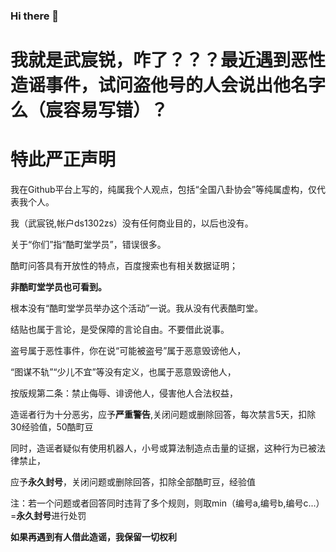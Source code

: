 ### Hi there 👋

<!--
**ds1302zs/ds1302zs** is a ✨ _special_ ✨ repository because its `README.md` (this file) appears on your GitHub profile.

Here are some ideas to get you started:

- 🔭 I’m currently working on ...
- 🌱 I’m currently learning ...
- 👯 I’m looking to collaborate on ...
- 🤔 I’m looking for help with ...
- 💬 Ask me about ...
- 📫 How to reach me: ...
- 😄 Pronouns: ...
- ⚡ Fun fact: ...
-->



# 我就是武宸锐，咋了？？？最近遇到恶性造谣事件，试问盗他号的人会说出他名字么（宸容易写错）？


#  特此严正声明

  我在Github平台上写的，纯属我个人观点，包括“全国八卦协会”等纯属虚构，仅代表我个人。
  
  我（武宸锐,帐户ds1302zs）没有任何商业目的，以后也没有。
  
  关于“你们”指“酷町堂学员”，错误很多。
  
  酷町问答具有开放性的特点，百度搜索也有相关数据证明；
  
  **非酷町堂学员也可看到。**
  
  根本没有“酷町堂学员举办这个活动”一说。我从没有代表酷町堂。
  
  结贴也属于言论，是受保障的言论自由。不要借此说事。
  
  盗号属于恶性事件，你在说“可能被盗号”属于恶意毁谤他人，
  
  “图谋不轨”“少儿不宜”等没有定义，也属于恶意毁谤他人，
  
  按版规第二条：禁止侮辱、诽谤他人，侵害他人合法权益，
  
  造谣者行为十分恶劣，应予**严重警告**,关闭问题或删除回答，每次禁言5天，扣除30经验值，50酷町豆
  
  同时，造谣者疑似有使用机器人，小号或算法制造点击量的证据，这种行为已被法律禁止，
  
  应予**永久封号**，关闭问题或删除回答，扣除全部酷町豆，经验值
  
  注：若一个问题或者回答同时违背了多个规则，则取min（编号a,编号b,编号c...）=**永久封号**进行处罚
  
  **如果再遇到有人借此造谣，我保留一切权利**
